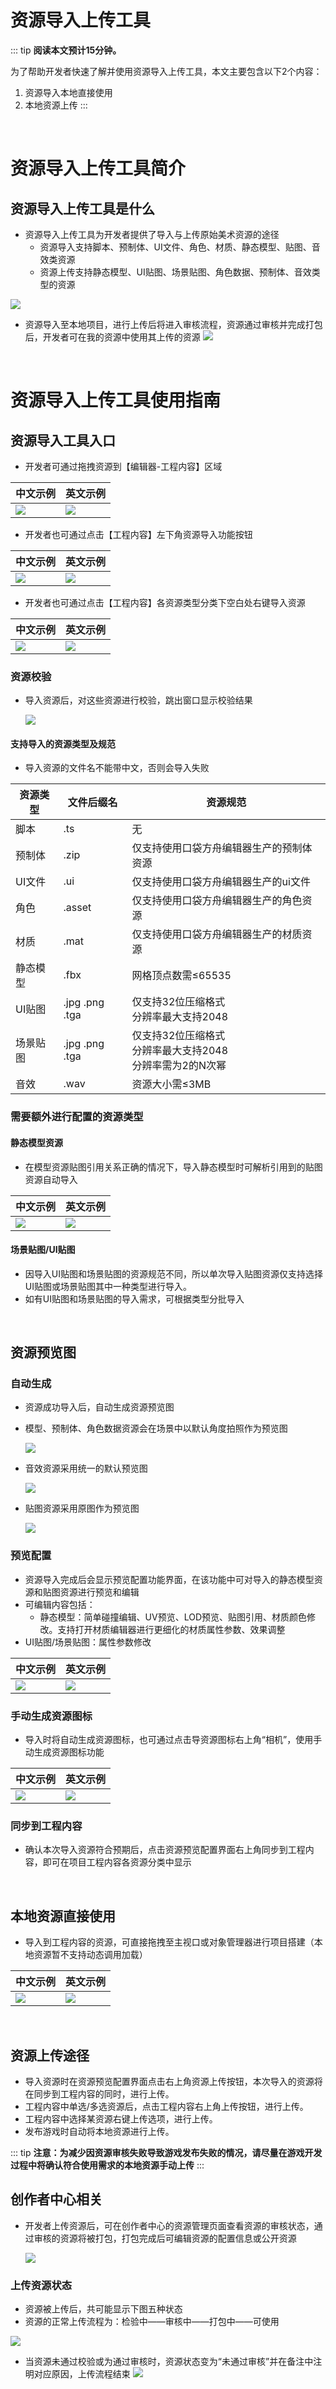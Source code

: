 # 资源导入上传工具

::: tip **阅读本文预计15分钟。**

为了帮助开发者快速了解并使用资源导入上传工具，本文主要包含以下2个内容：

1. 资源导入本地直接使用
2. 本地资源上传
:::
<br>

# 资源导入上传工具简介
## 资源导入上传工具是什么

* 资源导入上传工具为开发者提供了导入与上传原始美术资源的途径
  - 资源导入支持脚本、预制体、UI文件、角色、材质、静态模型、贴图、音效类资源
  - 资源上传支持静态模型、UI贴图、场景贴图、角色数据、预制体、音效类型的资源

![](https://cdn.233xyx.com/1684487024901_218.PNG)
* 资源导入至本地项目，进行上传后将进入审核流程，资源通过审核并完成打包后，开发者可在我的资源中使用其上传的资源
  ![](https://cdn.233xyx.com/1684487024939_297.PNG)
<br>

# 资源导入上传工具使用指南

## 资源导入工具入口

* 开发者可通过拖拽资源到【编辑器-工程内容】区域

|中文示例|英文示例|
|-----|-----|
|![](https://cdn.233xyx.com/online/HoMF0Kd7KDW91716879225061.gif)|![](https://cdn.233xyx.com/online/Z9IU9BZpNeh21716886614425.gif)|
  
* 开发者也可通过点击【工程内容】左下角资源导入功能按钮

|中文示例|英文示例|
|-----|-----|
|![](https://cdn.233xyx.com/online/hThNow9wB6Jy1716879226214.gif)|![](https://cdn.233xyx.com/online/zqa1jgPQ39I21716886616254.gif)|

* 开发者也可通过点击【工程内容】各资源类型分类下空白处右键导入资源

|中文示例|英文示例|
|-----|-----|
|![](https://cdn.233xyx.com/online/u7Bml6MOceUB1716879227279.gif)|![](https://cdn.233xyx.com/online/Sv1uIGB8WXSk1716886617348.gif)|

### 资源校验

* 导入资源后，对这些资源进行校验，跳出窗口显示校验结果

  ![](https://cdn.233xyx.com/1684487024865_412.PNG)

#### 支持导入的资源类型及规范
* 导入资源的文件名不能带中文，否则会导入失败

|资源类型|文件后缀名|资源规范|
|----------|----------|----------|
|脚本|.ts|无|
|预制体|.zip|仅支持使用口袋方舟编辑器生产的预制体资源|
|UI文件|.ui|仅支持使用口袋方舟编辑器生产的ui文件|
|角色|.asset|仅支持使用口袋方舟编辑器生产的角色资源|
|材质|.mat|仅支持使用口袋方舟编辑器生产的材质资源|
|静态模型|.fbx|网格顶点数需≤65535|
|UI贴图|.jpg  .png  .tga|仅支持32位压缩格式<br>分辨率最大支持2048|
|场景贴图|.jpg  .png  .tga|仅支持32位压缩格式<br>分辨率最大支持2048<br>分辨率需为2的N次幂|
|音效|.wav|资源大小需≤3MB|

### 需要额外进行配置的资源类型

#### 静态模型资源

* 在模型资源贴图引用关系正确的情况下，导入静态模型时可解析引用到的贴图资源自动导入

|中文示例|英文示例|
|-----|-----|
|![](https://cdn.233xyx.com/online/HoMF0Kd7KDW91716879225061.gif)|![](https://cdn.233xyx.com/online/j9ykpguflNj71716886618392.gif)|

#### 场景贴图/UI贴图

* 因导入UI贴图和场景贴图的资源规范不同，所以单次导入贴图资源仅支持选择UI贴图或场景贴图其中一种类型进行导入。
* 如有UI贴图和场景贴图的导入需求，可根据类型分批导入
<br>

## 资源预览图

### 自动生成

* 资源成功导入后，自动生成资源预览图
* 模型、预制体、角色数据资源会在场景中以默认角度拍照作为预览图

  ![](https://cdn.233xyx.com/1684487025056_691.png)

* 音效资源采用统一的默认预览图

  ![](https://cdn.233xyx.com/1684487024978_894.png)

* 贴图资源采用原图作为预览图

  ![](https://cdn.233xyx.com/1684487025268_729.png)

### 预览配置

* 资源导入完成后会显示预览配置功能界面，在该功能中可对导入的静态模型资源和贴图资源进行预览和编辑
* 可编辑内容包括：
  - 静态模型：简单碰撞编辑、UV预览、LOD预览、贴图引用、材质颜色修改。支持打开材质编辑器进行更细化的材质属性参数、效果调整
* UI贴图/场景贴图：属性参数修改

|中文示例|英文示例|
|-----|-----|
|![](https://cdn.233xyx.com/online/yEf7mu8OnEtV1716879230737.gif)|![](https://cdn.233xyx.com/online/1PKNA4jCiakH1716886620279.gif)|
  

### 手动生成资源图标

* 导入时将自动生成资源图标，也可通过点击导资源图标右上角“相机”，使用手动生成资源图标功能

|中文示例|英文示例|
|-----|-----|
|![](https://cdn.233xyx.com/online/ikYZ6vBmq6mK1716879233110.gif)|![](https://cdn.233xyx.com/online/9GshrNzhcH091716886624594.gif)|

### 同步到工程内容
* 确认本次导入资源符合预期后，点击资源预览配置界面右上角同步到工程内容，即可在项目工程内容各资源分类中显示
<br>

## 本地资源直接使用

* 导入到工程内容的资源，可直接拖拽至主视口或对象管理器进行项目搭建（本地资源暂不支持动态调用加载）

|中文示例|英文示例|
|-----|-----|
|![](https://cdn.233xyx.com/online/a2AjkqCDPeao1716879235385.gif)|![](https://cdn.233xyx.com/online/k1STAeuXZ2m81716886627170.jpg)|

<br>

## 资源上传途径

* 导入资源时在资源预览配置界面点击右上角资源上传按钮，本次导入的资源将在同步到工程内容的同时，进行上传。
* 工程内容中单选/多选资源后，点击工程内容右上角上传按钮，进行上传。
* 工程内容中选择某资源右键上传选项，进行上传。
* 发布游戏时自动将本地资源进行上传。

::: tip **注意：为减少因资源审核失败导致游戏发布失败的情况，请尽量在游戏开发过程中将确认符合使用需求的本地资源手动上传**
:::
<br>

## 创作者中心相关

* 开发者上传资源后，可在创作者中心的资源管理页面查看资源的审核状态，通过审核的资源将被打包，打包完成后可编辑资源的配置信息或公开资源

  ![](https://cdn.233xyx.com/1686550098361_374.png)
### 上传资源状态

* 资源被上传后，共可能显示下图五种状态
* 资源的正常上传流程为：检验中——审核中——打包中——可使用

![](https://cdn.233xyx.com/athena/online/7b90ea94a40b4ecaab73a41f20d3e062_12740286.webp)

* 当资源未通过校验或为通过审核时，资源状态变为“未通过审核”并在备注中注明对应原因，上传流程结束
![](https://cdn.233xyx.com/athena/online/a2d4a6683c324baf9904ad4bb16af2bf_12740287.webp)
